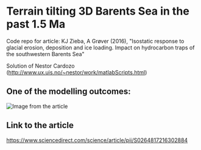 # Terrain tilting 3D Barents Sea in the past 1.5 Ma

Code repo for article: KJ Zieba, A Grøver (2016), "Isostatic response to glacial erosion, deposition and ice loading. Impact on hydrocarbon traps of the southwestern Barents Sea"

Solution of Nestor Cardozo (http://www.ux.uis.no/~nestor/work/matlabScripts.html)

## One of the modelling outcomes:

![Image from the article](https://ars.els-cdn.com/content/image/1-s2.0-S0264817216302884-gr4.jpg)

## Link to the article
https://www.sciencedirect.com/science/article/pii/S0264817216302884
 
